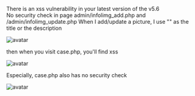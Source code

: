There is an xss vulnerability in your latest version of the v5.6  
No security check in page admin/infolimg_add.php and /admin/infolimg_update.php 
When I add/update a  picture, I use "<script>alert(/xss/)</script>" as the title or the description   
  
![avatar](pic.png)  

then when you visit case.php, you'll find xss   
  
![avatar](case.png)   
  
Especially, case.php also has no security check   
  
![avatar](case_php.png) 

